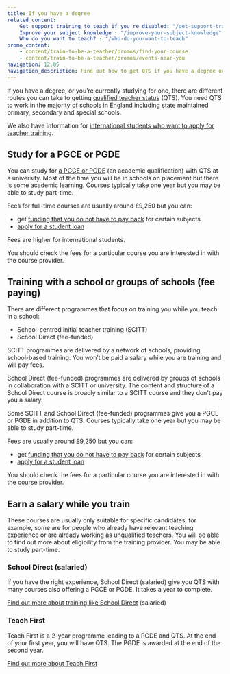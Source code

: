 ```yaml
---
title: If you have a degree
related_content:
    Get support training to teach if you're disabled: "/get-support-training-to-teach-if-you-are-disabled"
    Improve your subject knowledge : "/improve-your-subject-knowledge"
    Who do you want to teach? : "/who-do-you-want-to-teach"
promo_content:
    - content/train-to-be-a-teacher/promos/find-your-course
    - content/train-to-be-a-teacher/promos/events-near-you
navigation: 12.05
navigation_description: Find out how to get QTS if you have a degree or you’re studying for one now. There are different options you can choose.
---
```


If you have a degree, or you’re currently studying for one, there are different routes you can take to getting [qualified teacher status](/what-is-qts) (QTS). You need QTS to work in the majority of schools in England including state maintained primary, secondary and special schools.

We also have information for [international students who want to apply for teacher training](/train-to-teach-in-england-as-an-international-student).

## Study for a PGCE or PGDE
You can study for [a PGCE or PGDE](/what-is-a-pgce) (an academic qualification) with QTS at a university. Most of the time you will be in schools on placement but there is some academic learning. Courses typically take one year but you may be able to study part-time.

Fees for full-time courses are usually around £9,250 but you can:

- get [funding that you do not have to pay back](/funding-your-training#bursaries-and-scholarships) for certain subjects
- [apply for a student loan](/funding-your-training#tuition-fee-and-maintenance-loans)

Fees are higher for international students.

You should check the fees for a particular course you are interested in with the course provider.

## Training with a school or groups of schools (fee paying)
There are different programmes that focus on training you while you teach in a school:

- School-centred initial teacher training (SCITT)
- School Direct (fee-funded)

SCITT programmes are delivered by a network of schools, providing school-based training. You won’t be paid a salary while you are training and will pay fees.

School Direct (fee-funded) programmes are delivered by groups of schools in collaboration with a SCITT or university. The content and structure of a School Direct course is broadly similar to a SCITT course and they don't pay you a salary.

Some SCITT and School Direct (fee-funded) programmes give you a PGCE or PGDE in addition to QTS. Courses typically take one year but you may be able to study part-time.

Fees are usually around £9,250 but you can:

- get [funding that you do not have to pay back](/funding-your-training#bursaries-and-scholarships) for certain subjects
- [apply for a student loan](/funding-your-training#tuition-fee-and-maintenance-loans)

You should check the fees for a particular course you are interested in with the course provider.

## Earn a salary while you train
These courses are usually only suitable for specific candidates, for example, some are for people who already have relevant teaching experience or are already working as unqualified teachers. You will be able to find out more about eligibility from the training provider. You may be able to study part-time.

### School Direct (salaried)

If you have the right experience, School Direct (salaried) give you QTS with many courses also offering a PGCE or PGDE. It takes a year to complete.

[Find out more about training like School Direct](https://www.gov.uk/find-postgraduate-teacher-training-courses) (salaried)

### Teach First
Teach First is a 2-year programme leading to a PGDE and QTS. At the end of your first year, you will have QTS. The PGDE is awarded at the end of the second year.

[Find out more about Teach First](https://www.teachfirst.org.uk/)
